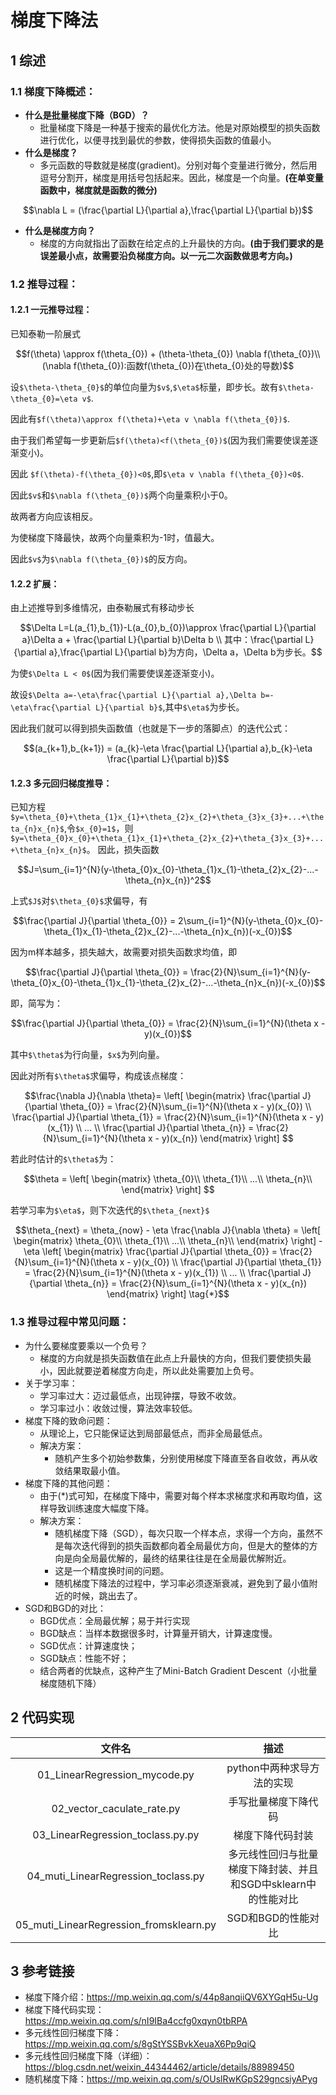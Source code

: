 # **梯度下降法**
## 1 综述
### 1.1 梯度下降概述：
- **什么是批量梯度下降（BGD）？**
    - 批量梯度下降是一种基于搜索的最优化方法。他是对原始模型的损失函数进行优化，以便寻找到最优的参数，使得损失函数的值最小。
- **什么是梯度？** 
    -  多元函数的导数就是梯度(gradient)。分别对每个变量进行微分，然后用逗号分割开，梯度是用括号包括起来。因此，梯度是一个向量。**(在单变量函数中，梯度就是函数的微分)**
```math
\nabla L = (\frac{\partial L}{\partial a},\frac{\partial L}{\partial b})
```
- **什么是梯度方向？**
    - 梯度的方向就指出了函数在给定点的上升最快的方向。**(由于我们要求的是误差最小点，故需要沿负梯度方向。以一元二次函数做思考方向。)**

### 1.2 推导过程：
#### 1.2.1 一元推导过程：
已知泰勒一阶展式
```math
f(\theta) \approx f(\theta_{0}) + (\theta-\theta_{0}) \nabla f(\theta_{0})\\
(\nabla f(\theta_{0}):函数f(\theta_{0})在\theta_{0}处的导数)
```
设`$\theta-\theta_{0}$`的单位向量为`$v$`,`$\eta$`标量，即步长。故有`$\theta-\theta_{0}=\eta v$`.

因此有`$f(\theta)\approx f(\theta)+\eta v \nabla f(\theta_{0})$`.

由于我们希望每一步更新后`$f(\theta)<f(\theta_{0})$`(因为我们需要使误差逐渐变小)。

因此 `$f(\theta)-f(\theta_{0})<0$`,即`$\eta v \nabla f(\theta_{0})<0$`.

因此`$v$`和`$\nabla f(\theta_{0})$`两个向量乘积小于0。

故两者方向应该相反。

为使梯度下降最快，故两个向量乘积为-1时，值最大。

因此`$v$`为`$\nabla f(\theta_{0})$`的反方向。

#### 1.2.2 扩展：

由上述推导到多维情况，由泰勒展式有移动步长
```math
\Delta L=L(a_{1},b_{1})-L(a_{0},b_{0})\approx \frac{\partial L}{\partial a}\Delta a + \frac{\partial L}{\partial b}\Delta b  \\
其中：\frac{\partial L}{\partial a},\frac{\partial L}{\partial b}为方向，\Delta a，\Delta b为步长。
```

为使`$\Delta L < 0$`(因为我们需要使误差逐渐变小)。

故设`$\Delta a=-\eta\frac{\partial L}{\partial a},\Delta b=-\eta\frac{\partial L}{\partial b}$`,其中`$\eta$`为步长。

因此我们就可以得到损失函数值（也就是下一步的落脚点）的迭代公式：
```math
(a_{k+1},b_{k+1}) = (a_{k}-\eta \frac{\partial L}{\partial a},b_{k}-\eta \frac{\partial L}{\partial b})
```

#### 1.2.3 多元回归梯度推导：
已知方程`$y=\theta_{0}+\theta_{1}x_{1}+\theta_{2}x_{2}+\theta_{3}x_{3}+...+\theta_{n}x_{n}$`,令`$x_{0}=1$`，则`$y=\theta_{0}x_{0}+\theta_{1}x_{1}+\theta_{2}x_{2}+\theta_{3}x_{3}+...+\theta_{n}x_{n}$`。
因此，损失函数
```math
J=\sum_{i=1}^{N}(y-\theta_{0}x_{0}-\theta_{1}x_{1}-\theta_{2}x_{2}-...-\theta_{n}x_{n})^2
```
上式`$J$`对`$\theta_{0}$`求偏导，有
```math
\frac{\partial J}{\partial \theta_{0}}
= 2\sum_{i=1}^{N}(y-\theta_{0}x_{0}-\theta_{1}x_{1}-\theta_{2}x_{2}-...-\theta_{n}x_{n})(-x_{0})
```
因为m样本越多，损失越大，故需要对损失函数求均值，即
```math
\frac{\partial J}{\partial \theta_{0}}
= \frac{2}{N}\sum_{i=1}^{N}(y-\theta_{0}x_{0}-\theta_{1}x_{1}-\theta_{2}x_{2}-...-\theta_{n}x_{n})(-x_{0})
```
即，简写为：
```math
\frac{\partial J}{\partial \theta_{0}}
= \frac{2}{N}\sum_{i=1}^{N}(\theta x - y)(x_{0})
```
其中`$\theta$`为行向量，`$x$`为列向量。

因此对所有`$\theta$`求偏导，构成该点梯度：
```math
\frac{\nabla J}{\nabla \theta}=
\left[
    \begin{matrix}
        \frac{\partial J}{\partial \theta_{0}}
        = \frac{2}{N}\sum_{i=1}^{N}(\theta x - y)(x_{0})  \\
        \frac{\partial J}{\partial \theta_{1}}
        = \frac{2}{N}\sum_{i=1}^{N}(\theta x - y)(x_{1})  \\
        ...
        \\
        \frac{\partial J}{\partial \theta_{n}}
        = \frac{2}{N}\sum_{i=1}^{N}(\theta x - y)(x_{n}) 
    \end{matrix}
\right] 
```
若此时估计的`$\theta$`为：
```math
\theta = 
\left[
    \begin{matrix}
        \theta_{0}\\
        \theta_{1}\\
        ...\\
        \theta_{n}\\
    \end{matrix}
\right] 
```
若学习率为`$\eta$`，则下次迭代的`$\theta_{next}$`
```math
\theta_{next} = \theta_{now} - \eta \frac{\nabla J}{\nabla \theta} =
\left[
    \begin{matrix}
        \theta_{0}\\
        \theta_{1}\\
        ...\\
        \theta_{n}\\
    \end{matrix}
\right] 
- \eta
\left[
    \begin{matrix}
        \frac{\partial J}{\partial \theta_{0}}
        = \frac{2}{N}\sum_{i=1}^{N}(\theta x - y)(x_{0})  \\
        \frac{\partial J}{\partial \theta_{1}}
        = \frac{2}{N}\sum_{i=1}^{N}(\theta x - y)(x_{1})  \\
        ...
        \\
        \frac{\partial J}{\partial \theta_{n}}
        = \frac{2}{N}\sum_{i=1}^{N}(\theta x - y)(x_{n}) 
    \end{matrix}
\right] \tag{*}
```

### 1.3 推导过程中常见问题：
- 为什么要梯度要乘以一个负号？
    - 梯度的方向就是损失函数值在此点上升最快的方向，但我们要使损失最小，因此就要逆着梯度方向走，所以此处需要加上负号。
- 关于学习率：
    - 学习率过大：迈过最低点，出现钟摆，导致不收敛。
    - 学习率过小：收敛过慢，算法效率较低。
- 梯度下降的致命问题：
    - 从理论上，它只能保证达到局部最低点，而非全局最低点。
    - 解决方案：
        -  随机产生多个初始参数集，分别使用梯度下降直至各自收敛，再从收敛结果取最小值。
- 梯度下降的其他问题： 
    - 由于(*)式可知，在梯度下降中，需要对每个样本求梯度求和再取均值，这样导致训练速度大幅度下降。
    - 解决方案：
        - 随机梯度下降（SGD），每次只取一个样本点，求得一个方向，虽然不是每次迭代得到的损失函数都向着全局最优方向，但是大的整体的方向是向全局最优解的，最终的结果往往是在全局最优解附近。
        - 这是一个精度换时间的问题。
        - 随机梯度下降法的过程中，学习率必须逐渐衰减，避免到了最小值附近的时候，跳出去了。
- SGD和BGD的对比：
    - BGD优点：全局最优解；易于并行实现
    - BGD缺点：当样本数据很多时，计算量开销大，计算速度慢。
    - SGD优点：计算速度快；
    - SGD缺点：性能不好；
    - 结合两者的优缺点，这种产生了Mini-Batch Gradient Descent（小批量梯度随机下降）

## 2 代码实现
文件名 | 描述 
:-:|:-:
01_LinearRegression_mycode.py|python中两种求导方法的实现
02_vector_caculate_rate.py|手写批量梯度下降代码
03_LinearRegression_toclass.py.py|梯度下降代码封装
04_muti_LinearRegression_toclass.py|多元线性回归与批量梯度下降封装、并且和SGD中sklearn中的性能对比
05_muti_LinearRegression_fromsklearn.py|SGD和BGD的性能对比

## 3 参考链接
- 梯度下降介绍：https://mp.weixin.qq.com/s/44p8anqiiQV6XYGqH5u-Ug
- 梯度下降代码实现：https://mp.weixin.qq.com/s/nI9IBa4ccfg0xqyn0tbRPA
- 多元线性回归梯度下降：https://mp.weixin.qq.com/s/8gStYSSBvkXeuaX6Pp9qiQ
- 多元线性回归梯度下降（详细）：https://blog.csdn.net/weixin_44344462/article/details/88989450
- 随机梯度下降：https://mp.weixin.qq.com/s/OUslRwKGpS29gncsiyAPyg